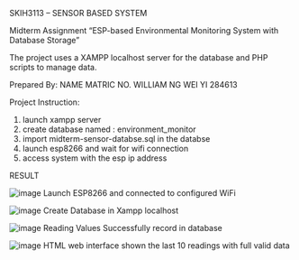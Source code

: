 SKIH3113 – SENSOR BASED SYSTEM

Midterm Assignment
“ESP-based Environmental Monitoring System with Database Storage”

The project uses a XAMPP localhost server for the database and PHP scripts to manage data. 

Prepared By:
NAME	MATRIC NO.
WILLIAM NG WEI YI	284613


Project Instruction:
1. launch xampp server
2. create database named : environment_monitor
3. import midterm-sensor-databse.sql in the databse
4. launch esp8266 and wait for wifi connection
5. access system with the esp ip address 

RESULT
 
![image](https://github.com/William284613/ESP-based-Environmental-Monitoring-System-with-XAMPP-localhost/assets/92504689/5d0aee77-7e04-4ced-9320-8a3e147d2144)
Launch ESP8266 and connected to configured WiFi

 
![image](https://github.com/William284613/ESP-based-Environmental-Monitoring-System-with-XAMPP-localhost/assets/92504689/0b0f8b32-1dd4-40a2-b909-1930956688ed)
Create Database in Xampp localhost 
 
![image](https://github.com/William284613/ESP-based-Environmental-Monitoring-System-with-XAMPP-localhost/assets/92504689/636f2616-1ddf-46d7-9c62-7bc67c1c3569)
Reading Values Successfully record in database

 
![image](https://github.com/William284613/ESP-based-Environmental-Monitoring-System-with-XAMPP-localhost/assets/92504689/75ad5a15-4663-40ce-acd8-8a5cc6a64c38)
HTML web interface shown the last 10 readings with full valid data

